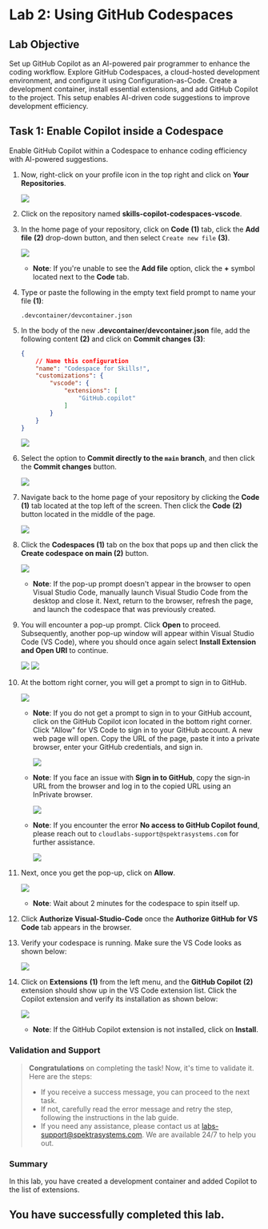 # Lab 2: Using GitHub Codespaces

## Lab Objective

Set up GitHub Copilot as an AI-powered pair programmer to enhance the coding workflow. Explore GitHub Codespaces, a cloud-hosted development environment, and configure it using Configuration-as-Code. Create a development container, install essential extensions, and add GitHub Copilot to the project. This setup enables AI-driven code suggestions to improve development efficiency.



## Task 1: Enable Copilot inside a Codespace

Enable GitHub Copilot within a Codespace to enhance coding efficiency with AI-powered suggestions.

1. Now, right-click on your profile icon in the top right and click on **Your Repositories**.

    ![](../../media/Copilotrepo.png)

2. Click on the repository named **skills-copilot-codespaces-vscode**.

3. In the home page of your repository, click on **Code** **(1)** tab, click the **Add file** **(2)** drop-down button, and then select `Create new file` **(3)**.

    ![](../../media/dp1u.png)

    - **Note**: If you're unable to see the **Add file** option, click the **+** symbol located next to the **Code** tab.

4. Type or paste the following in the empty text field prompt to name your file **(1)**:

    ```
    .devcontainer/devcontainer.json
    ```

5. In the body of the new **.devcontainer/devcontainer.json** file, add the following content **(2)** and click on **Commit changes** **(3)**:

    ```json
    {
        // Name this configuration
        "name": "Codespace for Skills!",
        "customizations": {
            "vscode": {
                "extensions": [
                    "GitHub.copilot"
                ]
            }
        }
    }
    ```

    ![](../../media/dp2.png)

6. Select the option to **Commit directly to the `main` branch**, and then click the **Commit changes** button.

    ![](../../media/commit-file.png)

7. Navigate back to the home page of your repository by clicking the **Code** **(1)** tab located at the top left of the screen. Then click the **Code** **(2)** button located in the middle of the page.

    ![](../../media/dp3.png)

8. Click the **Codespaces (1)** tab on the box that pops up and then click the **Create codespace on main (2)** button.

    ![](../../media/dp4.png)

    - **Note**: If the pop-up prompt doesn't appear in the browser to open Visual Studio Code, manually launch Visual Studio Code from the desktop and close it. Next, return to the browser, refresh the page, and launch the codespace that was previously created.

9. You will encounter a pop-up prompt. Click **Open** to proceed. Subsequently, another pop-up window will appear within Visual Studio Code (VS Code), where you should once again select **Install Extension and Open URI** to continue.

    ![](../../media/open.png)
    ![](../../media/l2.png)

10. At the bottom right corner, you will get a prompt to sign in to GitHub.

    ![](../../media/signingit.png)

    - **Note**: If you do not get a prompt to sign in to your GitHub account, click on the GitHub Copilot icon located in the bottom right corner. Click "Allow" for VS Code to sign in to your GitHub account. A new web page will open. Copy the URL of the page, paste it into a private browser, enter your GitHub credentials, and sign in.

        ![](../../media/githubsignin2.png)

    - **Note**: If you face an issue with **Sign in to GitHub**, copy the sign-in URL from the browser and log in to the copied URL using an InPrivate browser.

        ![](../../media/private.png)

    - **Note**: If you encounter the error **No access to GitHub Copilot found**, please reach out to `cloudlabs-support@spektrasystems.com` for further assistance.

        ![](../../media/3.png)

11. Next, once you get the pop-up, click on **Allow**.

    ![](../../media/allow.png)

    - **Note**: Wait about 2 minutes for the codespace to spin itself up.

12. Click **Authorize Visual-Studio-Code** once the **Authorize GitHub for VS Code** tab appears in the browser.

13. Verify your codespace is running. Make sure the VS Code looks as shown below:

    ![](../../media/loaded-repo.png)

14. Click on **Extensions** **(1)** from the left menu, and the **GitHub Copilot** **(2)** extension should show up in the VS Code extension list. Click the Copilot extension and verify its installation as shown below:

    ![](../../media/verify-copilot.png)

    - **Note**: If the GitHub Copilot extension is not installed, click on **Install**.



### Validation and Support

> **Congratulations** on completing the task! Now, it's time to validate it. Here are the steps:
>
> - If you receive a success message, you can proceed to the next task.
> - If not, carefully read the error message and retry the step, following the instructions in the lab guide.
> - If you need any assistance, please contact us at labs-support@spektrasystems.com. We are available 24/7 to help you out.

<validation step="f627a3c6-3d8f-48d4-ae32-306c3ff40e00" />



### Summary

In this lab, you have created a development container and added Copilot to the list of extensions.

## You have successfully completed this lab.
